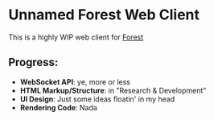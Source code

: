 Unnamed Forest Web Client
=========================

This is a highly WIP web client for [Forest](https://github.com/Garmelon/forest/)

## Progress:

- __WebSocket API__: ye, more or less
- __HTML Markup/Structure__: in "Research & Development"
- __UI Design__: Just some ideas floatin' in my head
- __Rendering Code__: Nada